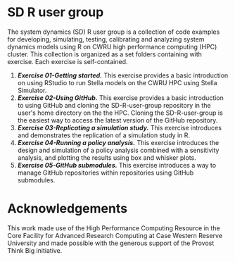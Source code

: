 # SD R user group 
The system dynamics (SD) R user group is a collection of code examples for developing, simulating, testing, calibrating and analyzing system dynamics models using R on CWRU high performance computing (HPC) cluster. This collection is organized as a set folders containing with exercise. Each exercise is self-contained. 

1. ***Exercise 01-Getting started.*** This exercise provides a basic introduction on using RStudio to run Stella models on the CWRU HPC using Stella Simulator. 
2. ***Exercise 02-Using GitHub.*** This exercise provides a basic introduction to using GitHub and cloning the SD-R-user-group repository in the user's home directory on the the HPC. Cloning the SD-R-user-group is the easiest way to access the latest version of the GitHub repository. 
3. ***Exercise 03-Replicating a simulation study.*** This exercise introduces and demonstrates the replication of a simulation study in R. 
4. ***Exercise 04-Running a policy analysis.*** This exercise introduces the design and simulation of a policy analysis combined with a sensitivity analysis, and plotting the results using box and whisker plots. 
5. ***Exercise 05-GitHub submodules.*** This exercise introduces a way to manage GitHub repositories within repositories using GitHub submodules. 

# Acknowledgements
This work made use of the High Performance Computing Resource in the Core Facility for Advanced Research Computing at Case Western Reserve University and made possible with the generous support of the Provost Think Big initiative. 
